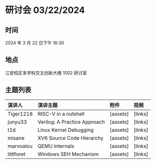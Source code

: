# 研讨会 03/22/2024

## 时间

2024 年 3 月 22 日下午 16:30

## 地点

江安校区多学科交叉创新大楼 1002 研讨室

## 主题列表

| 演讲人 | 演讲主题 | 附件 | 视频 |
|:------|:------|:------|:------|
| Tiger1218 | RISC-V in a nutshell | [assets] | [links] |
| junyu33 | Verilog: A Practice Approach | [assets] | [links] |
| t1d | Linux Kernel Debugging | [assets] | [links] |
| misane | XV6 Source Code Hierarchy | [assets] | [links] |
| marvoalou | QEMU Internals | [assets] | [links] |
| littfloret | Windows SEH Mechanism | [assets] | [links] |

